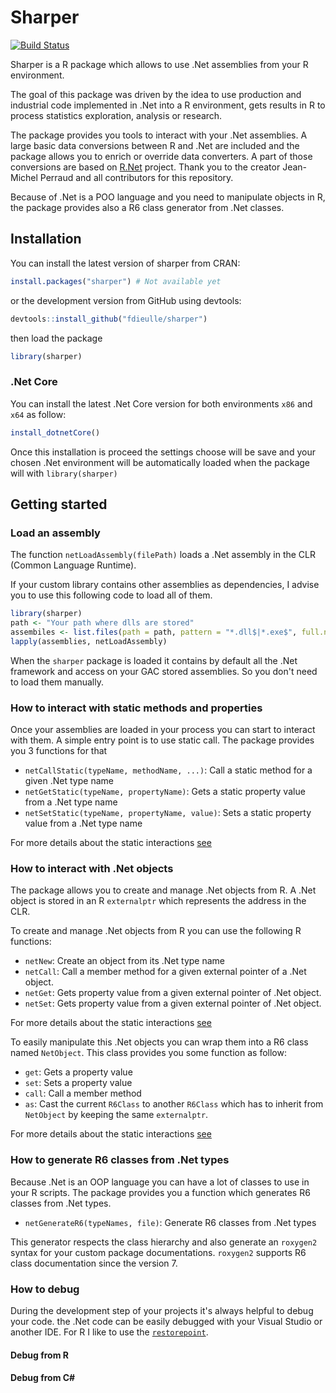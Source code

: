 # Sharper
[![Build Status](https://api.travis-ci.com/fdieulle/sharper.svg?branch=master)](https://travis-ci.com/fdieulle/sharper)

Sharper is a R package which allows to use .Net assemblies from your R environment.

The goal of this package was driven by the idea to use production and industrial code implemented in .Net into a R environment, gets results in R to process statistics exploration, analysis or research.

The package provides you tools to interact with your .Net assemblies. A large basic data conversions between R and .Net are included and the package allows you to enrich or override data converters. A part of those conversions are based on [R.Net](https://github.com/rdotnet/rdotnet) project. Thank you to the creator Jean-Michel Perraud and all contributors for this repository. 

Because of .Net is a POO language and you need to manipulate objects in R, the package provides also a R6 class generator from .Net classes.

## Installation

You can install the latest version of sharper from CRAN:

``` R
install.packages("sharper") # Not available yet
```

or the development version from GitHub using devtools:

``` R
devtools::install_github("fdieulle/sharper")
```

then load the package

``` R
library(sharper)
```

### .Net Core

You can install the latest .Net Core version for both environments `x86` and `x64` as follow:

``` R
install_dotnetCore()
```

Once this installation is proceed the settings choose will be save and your chosen .Net environment will be automatically loaded when the package will with `library(sharper)`

## Getting started

### Load an assembly

The function `netLoadAssembly(filePath)` loads a .Net assembly in the CLR (Common Language Runtime).

If your custom library contains other assemblies as dependencies, I advise you to use this following code to load all of them.

```R
library(sharper)
path <- "Your path where dlls are stored"
assembiles <- list.files(path = path, pattern = "*.dll$|*.exe$", full.names = TRUE)
lapply(assemblies, netLoadAssembly)
```

When the `sharper` package is loaded it contains by default all the .Net framework and access on your GAC stored assemblies. So you don't need to load them manually.

### How to interact with static methods and properties

Once your assemblies are loaded in your process you can start to interact with them. A simple entry point is to use static call. The package provides you 3 functions for that

* `netCallStatic(typeName, methodName, ...)`: Call a static method for a given .Net type name
* `netGetStatic(typeName, propertyName)`: Gets a static property value from a .Net type name
* `netSetStatic(typeName, propertyName, value)`: Sets a static property value from a .Net type name

For more details about the static interactions [see](https://github.com/fdieulle/sharper/docs/net-interactions.md)

### How to interact with .Net objects

The package allows you to create and manage .Net objects from R. A .Net object is stored in an R `externalptr` which represents the address in the CLR. 

To create and manage .Net objects from R you can use the following R functions:

* `netNew`: Create an object from its .Net type name
* `netCall`: Call a member method for a given external pointer of a .Net object.
* `netGet`: Gets property value from a given external pointer of .Net object.
* `netSet`: Gets property value from a given external pointer of .Net object.

For more details about the static interactions [see](https://github.com/fdieulle/sharper/docs/net-interactions.md)

To easily manipulate this .Net objects you can wrap them into a R6 class named `NetObject`. This class provides you some function as follow:

* `get`: Gets a property value
* `set`: Sets a property value
* `call`: Call a member method
* `as`: Cast the current `R6Class` to another `R6Class` which has to inherit from `NetObject` by keeping the same `externalptr`.

For more details about the static interactions [see](https://github.com/fdieulle/sharper/docs/net-interactions.md)

### How to generate R6 classes from .Net types

Because .Net is an OOP language you can have a lot of classes to use in your R scripts. The package provides you a function which generates R6 classes from .Net types.

* `netGenerateR6(typeNames, file)`: Generate R6 classes from .Net types

This generator respects the class hierarchy and also generate an `roxygen2` syntax for your custom package documentations. `roxygen2` supports R6 class documentation since the version 7.

### How to debug

During the development step of your projects it's always helpful to debug your code. the .Net code can be easily debugged with your Visual Studio or another IDE. For R I like to use the [`restorepoint`](https://github.com/skranz/restorepoint).

#### Debug from R

#### Debug from C#